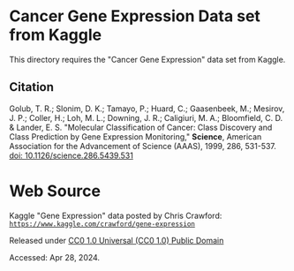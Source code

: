 
# Cancer Gene Expression Data set from Kaggle

This directory requires the "Cancer Gene Expression" data set from Kaggle.

## Citation

Golub, T. R.; Slonim, D. K.; Tamayo, P.; Huard, C.; Gaasenbeek, M.; Mesirov, J. P.; Coller, H.; Loh, M. L.; Downing, J. R.; Caligiuri, M. A.; Bloomfield, C. D. & Lander, E. S.
"Molecular Classification of Cancer: Class Discovery and Class Prediction by Gene Expression Monitoring,"
**Science**, American Association for the Advancement of Science (AAAS),
1999, 286, 531-537.
[doi: 10.1126/science.286.5439.531](https://dx.doi.org://10.1126/science.286.5439.531)

# Web Source

Kaggle "Gene Expression" data posted by Chris Crawford:
[`https://www.kaggle.com/crawford/gene-expression`](https://www.kaggle.com/crawford/gene-expression)

Released under [CC0 1.0 Universal (CC0 1.0) Public Domain](https://creativecommons.org/publicdomain/zero/1.0/)

Accessed: Apr 28, 2024.

